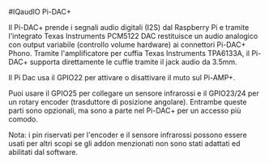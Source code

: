 <!--
---
name: "Pi-DAC+"
description: Un convertitore audio I2S da digitale ad analogico per il Raspberry
pincount: 40
pin:
  '3':
    mode: i2c
  '5':
    mode: i2c
  '12':
    name: I2S
  '15':
    name: Muto/Non-muto
    description: Solo Pi-AMP+ (opzionale) 
  '16':
    name: Rotary Encoder
    description: (opzionale) 
  '18':
    name: Rotary Encoder
    description: (opzionale)
  '22':
    name: Sensore IR
    description: (opzionale) 
  '35':
    name: I2S
  '38':
    name: I2S
  '40':
    name: I2S
-->
#IQaudIO Pi-DAC+

Il Pi-DAC+ prende i segnali audio digitali (I2S) dal Raspberry Pi e tramite l'integrato 
Texas Instruments PCM5122 DAC restituisce un audio analogico con output variabile 
(controllo volume hardware) ai connettori Pi-DAC+ Phono. Tramite l'amplificatore per cuffia 
Texas Instruments TPA6133A, il Pi-DAC+ supporta direttamente le cuffie tramite il jack audio 
da 3.5mm.

Il Pi Dac usa il GPIO22 per attivare o disattivare il muto sul Pi-AMP+.

Puoi usare il GPIO25 per collegare un sensore infrarossi e il GPIO23/24 per un rotary encoder
(trasduttore di posizione angolare). Entrambe queste parti sono opzionali, ma sono a parte nel 
Pi-DAC+ per un accesso più comodo.

Nota: i pin riservati per l'encoder e il sensore infrarossi possono essere usati per altri scopi 
se gli addon menzionati non sono stati adattati ed abilitati dal software.
